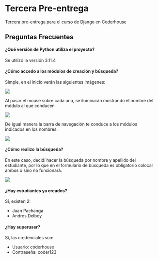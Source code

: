 
# Tercera Pre-entrega

Tercera pre-entrega para el curso de Django en Coderhouse


## Preguntas Frecuentes

#### ¿Qué versión de Python utiliza el proyecto?

Se utilizó la versión 3.11.4

#### ¿Cómo accedo a los módulos de creación y búsqueda?

Simple, en el inicio verán las siguientes imágenes:

![](https://xerxef.xyz/coderhouse/1.png)

Al pasar el mouse sobre cada una, se iluminarán mostrando el nombre del módulo al que conducen

![](https://xerxef.xyz/coderhouse/2.png)

De igual manera la barra de navegación te conduce a los módulos indicados en los nombres:

![](https://xerxef.xyz/coderhouse/3.png)

#### ¿Cómo realizo la búsqueda?

En este caso, decidí hacer la búsqueda por nombre y apellido del estudiante, por lo que en el formulario de búsqueda es obligatorio colocar ambos o sino no funcionará.

![](https://xerxef.xyz/coderhouse/4.png)

#### ¿Hay estudiantes ya creados?

Sí, existen 2:

- Juan Pachanga
- Andres Delboy

#### ¿Hay superuser?

Sí, las credenciales son:

- Usuario: coderhouse
- Contraseña: coder123
